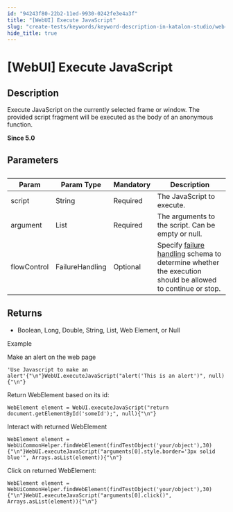 ```yaml
---
id: "94243f80-22b2-11ed-9930-0242fe3e4a3f"
title: "[WebUI] Execute JavaScript"
slug: "create-tests/keywords/keyword-description-in-katalon-studio/web-ui-keywords/webui-execute-javascript"
hide_title: true
---
```


# <a id="id_0" class="anchor_top_offset"/><a id="ariaid-title1" class="anchor_top_offset"/>[WebUI] Execute JavaScript


## <a id="id_0__id_1" class="anchor_top_offset"/>Description  

              
<p xmlns="http://www.w3.org/1999/xhtml" className="p">Execute JavaScript on the currently selected frame or window.   The provided script fragment will be executed as the body of an   anonymous function.</p> 
<p xmlns="http://www.w3.org/1999/xhtml" className="p"><strong className="ph b">Since 5.0</strong></p> 
            

## <a id="id_0__id_3" class="anchor_top_offset"/>Parameters  

              
<table xmlns="http://www.w3.org/1999/xhtml" className="table anchor_top_offset" id="id_0__9829213f-6837-4c98-a037-6fa42cb0a29d"><caption /><thead className="thead"><tr className><th className="entry anchor_top_offset" id="id_0__9829213f-6837-4c98-a037-6fa42cb0a29d__entry__1">Param</th><th className="entry anchor_top_offset" id="id_0__9829213f-6837-4c98-a037-6fa42cb0a29d__entry__2">Param Type</th><th className="entry anchor_top_offset" id="id_0__9829213f-6837-4c98-a037-6fa42cb0a29d__entry__3">Mandatory</th><th className="entry anchor_top_offset" id="id_0__9829213f-6837-4c98-a037-6fa42cb0a29d__entry__4">Description</th></tr></thead><tbody className="tbody"><tr className><td className="entry" headers="id_0__9829213f-6837-4c98-a037-6fa42cb0a29d__entry__1 id_0__9829213f-6837-4c98-a037-6fa42cb0a29d__entry__2 id_0__9829213f-6837-4c98-a037-6fa42cb0a29d__entry__3 id_0__9829213f-6837-4c98-a037-6fa42cb0a29d__entry__4 ">script</td><td className="entry" headers="id_0__9829213f-6837-4c98-a037-6fa42cb0a29d__entry__1 id_0__9829213f-6837-4c98-a037-6fa42cb0a29d__entry__2 id_0__9829213f-6837-4c98-a037-6fa42cb0a29d__entry__3 id_0__9829213f-6837-4c98-a037-6fa42cb0a29d__entry__4 ">String</td><td className="entry" headers="id_0__9829213f-6837-4c98-a037-6fa42cb0a29d__entry__1 id_0__9829213f-6837-4c98-a037-6fa42cb0a29d__entry__2 id_0__9829213f-6837-4c98-a037-6fa42cb0a29d__entry__3 id_0__9829213f-6837-4c98-a037-6fa42cb0a29d__entry__4 ">Required</td><td className="entry" headers="id_0__9829213f-6837-4c98-a037-6fa42cb0a29d__entry__1 id_0__9829213f-6837-4c98-a037-6fa42cb0a29d__entry__2 id_0__9829213f-6837-4c98-a037-6fa42cb0a29d__entry__3 id_0__9829213f-6837-4c98-a037-6fa42cb0a29d__entry__4 ">The JavaScript to execute.</td></tr><tr className><td className="entry" headers="id_0__9829213f-6837-4c98-a037-6fa42cb0a29d__entry__1 id_0__9829213f-6837-4c98-a037-6fa42cb0a29d__entry__2 id_0__9829213f-6837-4c98-a037-6fa42cb0a29d__entry__3 id_0__9829213f-6837-4c98-a037-6fa42cb0a29d__entry__4 ">argument</td><td className="entry" headers="id_0__9829213f-6837-4c98-a037-6fa42cb0a29d__entry__1 id_0__9829213f-6837-4c98-a037-6fa42cb0a29d__entry__2 id_0__9829213f-6837-4c98-a037-6fa42cb0a29d__entry__3 id_0__9829213f-6837-4c98-a037-6fa42cb0a29d__entry__4 ">List</td><td className="entry" headers="id_0__9829213f-6837-4c98-a037-6fa42cb0a29d__entry__1 id_0__9829213f-6837-4c98-a037-6fa42cb0a29d__entry__2 id_0__9829213f-6837-4c98-a037-6fa42cb0a29d__entry__3 id_0__9829213f-6837-4c98-a037-6fa42cb0a29d__entry__4 ">Required</td><td className="entry" headers="id_0__9829213f-6837-4c98-a037-6fa42cb0a29d__entry__1 id_0__9829213f-6837-4c98-a037-6fa42cb0a29d__entry__2 id_0__9829213f-6837-4c98-a037-6fa42cb0a29d__entry__3 id_0__9829213f-6837-4c98-a037-6fa42cb0a29d__entry__4 ">The arguments to the script. Can be empty or null.</td></tr><tr className><td className="entry" headers="id_0__9829213f-6837-4c98-a037-6fa42cb0a29d__entry__1 id_0__9829213f-6837-4c98-a037-6fa42cb0a29d__entry__2 id_0__9829213f-6837-4c98-a037-6fa42cb0a29d__entry__3 id_0__9829213f-6837-4c98-a037-6fa42cb0a29d__entry__4 ">flowControl</td><td className="entry" headers="id_0__9829213f-6837-4c98-a037-6fa42cb0a29d__entry__1 id_0__9829213f-6837-4c98-a037-6fa42cb0a29d__entry__2 id_0__9829213f-6837-4c98-a037-6fa42cb0a29d__entry__3 id_0__9829213f-6837-4c98-a037-6fa42cb0a29d__entry__4 ">FailureHandling</td><td className="entry" headers="id_0__9829213f-6837-4c98-a037-6fa42cb0a29d__entry__1 id_0__9829213f-6837-4c98-a037-6fa42cb0a29d__entry__2 id_0__9829213f-6837-4c98-a037-6fa42cb0a29d__entry__3 id_0__9829213f-6837-4c98-a037-6fa42cb0a29d__entry__4 ">Optional</td><td className="entry" headers="id_0__9829213f-6837-4c98-a037-6fa42cb0a29d__entry__1 id_0__9829213f-6837-4c98-a037-6fa42cb0a29d__entry__2 id_0__9829213f-6837-4c98-a037-6fa42cb0a29d__entry__3 id_0__9829213f-6837-4c98-a037-6fa42cb0a29d__entry__4 ">Specify <a className="xref" href="/maintain/configure-failure-handling-settings-in-katalon-studio">failure handling</a> schema to         determine whether the execution should be allowed to continue or         stop.</td></tr></tbody></table> 
      

## <a id="id_0__id_4" class="anchor_top_offset"/>Returns

              
<ul xmlns="http://www.w3.org/1999/xhtml" className="ul"><li className="li">Boolean, Long, Double, String, List, Web Element, or Null</li></ul> 
      
<p xmlns="http://www.w3.org/1999/xhtml" className="p">Example </p> 
      
<p xmlns="http://www.w3.org/1999/xhtml" className="p">Make an alert on the web page</p> 
              
<pre xmlns="http://www.w3.org/1999/xhtml" className="pre codeblock"><code>'Use Javascript to make an alert'{"\n"}WebUI.executeJavaScript("alert('This is an alert')", null){"\n"}</code></pre> 
            
<p xmlns="http://www.w3.org/1999/xhtml" className="p">Return WebElement based on its id:</p> 
              
<pre xmlns="http://www.w3.org/1999/xhtml" className="pre codeblock"><code>WebElement element = WebUI.executeJavaScript("return document.getElementById('someId');", null){"\n"}</code></pre> 
            
<p xmlns="http://www.w3.org/1999/xhtml" className="p">Interact with returned WebElement</p> 
              
<pre xmlns="http://www.w3.org/1999/xhtml" className="pre codeblock"><code>WebElement element = WebUiCommonHelper.findWebElement(findTestObject('your/object'),30){"\n"}WebUI.executeJavaScript("arguments[0].style.border='3px solid blue'", Arrays.asList(element)){"\n"}</code></pre> 
            
<p xmlns="http://www.w3.org/1999/xhtml" className="p">Click on returned WebElement:</p> 
              
<pre xmlns="http://www.w3.org/1999/xhtml" className="pre codeblock"><code>WebElement element = WebUiCommonHelper.findWebElement(findTestObject('your/object'),30){"\n"}WebUI.executeJavaScript("arguments[0].click()", Arrays.asList(element)){"\n"}</code></pre> 
            
